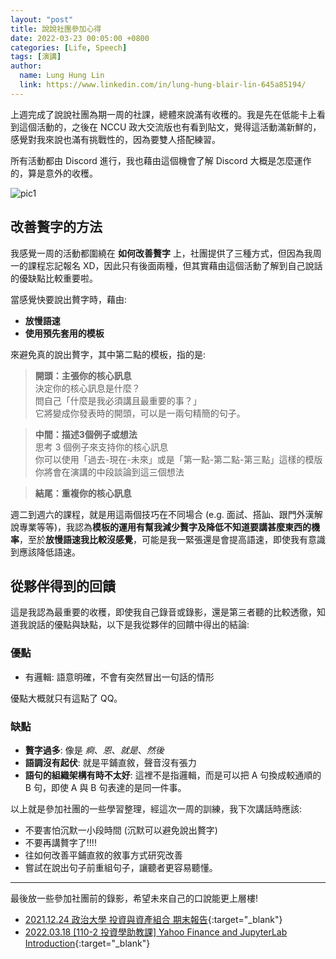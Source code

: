 ```yaml
---
layout: "post"
title: 說說社團參加心得
date: 2022-03-23 00:05:00 +0800
categories: [Life, Speech]
tags: [演講]
author:
  name: Lung Hung Lin
  link: https://www.linkedin.com/in/lung-hung-blair-lin-645a85194/ 
---
```

上週完成了說說社團為期一周的社課，總體來說滿有收穫的。我是先在低能卡上看到這個活動的，之後在 NCCU 政大交流版也有看到貼文，覺得這活動滿新鮮的，感覺對我來說也滿有挑戰性的，因為要雙人搭配練習。  

所有活動都由 Discord 進行，我也藉由這個機會了解 Discord 大概是怎麼運作的，算是意外的收穫。

![pic1](https://lh3.googleusercontent.com/pw/AM-JKLU4fM5Zz6SrtUx7lz-GvpQoZdxtFiHZZYgQyOML0-DzuPoheyuSJlazOn3xCvxCFjhMSukE_1filz8zs-RIwwWZ9pwC8XM_T2grTZNk8YdpqWEFXRi2t2bbv0L9p2pEaYBm1WkmrtfznSt8gf6sGfcM=w1609-h893-no?authuser=0) 

## 改善贅字的方法
我感覺一周的活動都圍繞在 **如何改善贅字** 上，社團提供了三種方式，但因為我周一的課程忘記報名 XD，因此只有後面兩種，但其實藉由這個活動了解到自己說話的優缺點比較重要啦。

當感覺快要說出贅字時，藉由:
- **放慢語速** 
- **使用預先套用的模板** 

來避免真的說出贅字，其中第二點的模板，指的是:

> **開頭：主張你的核心訊息**  
決定你的核心訊息是什麼？  
問自己「什麼是我必須講且最重要的事？」  
它將變成你發表時的開頭，可以是一兩句精簡的句子。

> **中間：描述3個例子或想法**  
思考 3 個例子來支持你的核心訊息  
你可以使用「過去-現在-未來」或是「第一點-第二點-第三點」這樣的模版  
你將會在演講的中段談論到這三個想法  

> **結尾：重複你的核心訊息**

週二到週六的課程，就是用這兩個技巧在不同場合 (e.g. 面試、搭訕、跟門外漢解說專業等等)，我認為**模板的運用有幫我減少贅字及降低不知道要講甚麼東西的機率**，至於**放慢語速我比較沒感覺**，可能是我一緊張還是會提高語速，即使我有意識到應該降低語速。

## 從夥伴得到的回饋
這是我認為最重要的收穫，即使我自己錄音或錄影，還是第三者聽的比較透徹，知道我說話的優點與缺點，以下是我從夥伴的回饋中得出的結論:

### 優點
- 有邏輯: 語意明確，不會有突然冒出一句話的情形

優點大概就只有這點了 QQ。

### 缺點
- **贅字過多**: 像是 _痾_、_恩_、_就是_、_然後_
- **語調沒有起伏**: 就是平鋪直敘，聲音沒有張力
- **語句的組織架構有時不太好**: 這裡不是指邏輯，而是可以把 A 句換成較通順的 B 句，即使 A 與 B 句表達的是同一件事。

以上就是參加社團的一些學習整理，經這次一周的訓練，我下次講話時應該:
- 不要害怕沉默一小段時間 (沉默可以避免說出贅字)
- 不要再講贅字了!!!!
- 往如何改善平鋪直敘的敘事方式研究改善
- 嘗試在說出句子前重組句子，讓聽者更容易聽懂。

---
最後放一些參加社團前的錄影，希望未來自己的口說能更上層樓! 

- [2021.12.24 政治大學 投資與資產組合 期末報告](https://www.youtube.com/watch?v=kZV8znkFHaI){:target="_blank"} 
- [2022.03.18 [110-2 投資學助教課] Yahoo Finance and JupyterLab Introduction](https://www.youtube.com/watch?v=axOSG4ZaT8E){:target="_blank"} 